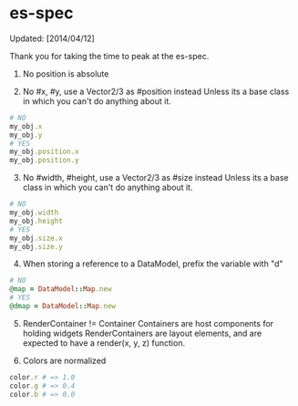 es-spec
=======
Updated: [2014/04/12]

Thank you for taking the time to peak at the es-spec.

1. No position is absolute

2. No #x, #y, use a Vector2/3 as #position instead
   Unless its a base class in which you can't do anything about it.
```ruby
# NO
my_obj.x
my_obj.y
# YES
my_obj.position.x
my_obj.position.y
```

3. No #width, #height, use a Vector2/3 as #size instead
   Unless its a base class in which you can't do anything about it.
```ruby
# NO
my_obj.width
my_obj.height
# YES
my_obj.size.x
my_obj.size.y
```

4. When storing a reference to a DataModel, prefix the variable with "d"
```ruby
# NO
@map = DataModel::Map.new
# YES
@dmap = DataModel::Map.new
```

5. RenderContainer != Container
  Containers are host components for holding widgets
  RenderContainers are layout elements, and are expected to have a
  render(x, y, z) function.

6. Colors are normalized
```ruby
color.r # => 1.0
color.g # => 0.4
color.b # => 0.0
```